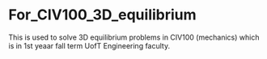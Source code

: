 # For_CIV100_3D_equilibrium
This is used to solve 3D equilibrium problems in CIV100 (mechanics) which is in 1st yeaar fall term UofT Engineering faculty.
